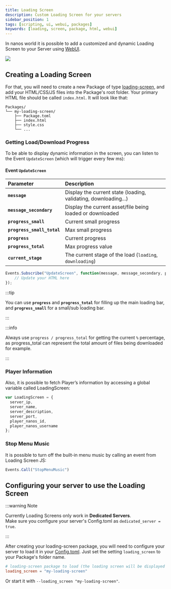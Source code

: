 ```yaml
---
title: Loading Screen
description: Custom Loading Screen for your servers
sidebar_position: 1
tags: [scripting, ui, webui, packages]
keywords: [loading, screen, package, html, webui]
---
```



In nanos world it is possible to add a customized and dynamic Loading Screen to your Server using [WebUI](/scripting-reference/classes/webui.mdx).

![](/img/docs/loading-screen.webp)


## Creating a Loading Screen

For that, you will need to create a new Package of type [loading-screen](#package-types), and add your HTML/CSS/JS files into the Package's root folder. Your primary HTML file should be called `index.html`. It will look like that:

```folder-structure
Packages/
└── my-loading-screen/
    ├── Package.toml
    ├── index.html
    ├── style.css
    └── ...
```

### Getting Load/Download Progress

To be able to display dynamic information in the screen, you can listen to the Event `UpdateScreen` \(which will trigger every few ms\):

#### Event `UpdateScreen`

| Parameter | Description |
| :--- | :--- |
| **`message`** | Display the current state \(loading, validating, downloading...\) |
| **`message_secondary`** | Display the current asset/file being loaded or downloaded |
| **`progress_small`** | Current small progress |
| **`progress_small_total`** | Max small progress |
| **`progress`** | Current progress |
| **`progress_total`** | Max progress value |
| **`current_stage`** | The current stage of the load \(`loading`, `downloading`\) |

```javascript title="Packages/my-loading-screen/index.js" showLineNumbers
Events.Subscribe("UpdateScreen", function(message, message_secondary, progress_small, progress_small_total, progress, progress_total, current_stage) {
    // Update your HTML here
});
```

:::tip

You can use **`progress`** and **`progress_total`** for filling up the main loading bar, and **`progress_small`** for a small/sub loading bar.

:::

:::info

Always use `progress / progress_total` for getting the current `%` percentage, as progress\_total can represent the total amount of files being downloaded for example.

:::


### Player Information

Also, it is possible to fetch Player’s information by accessing a global variable called LoadingScreen:

```javascript
var LoadingScreen = {
  server_ip,
  server_name,
  server_description,
  server_port,
  player_nanos_id,
  player_nanos_username
};
```


### Stop Menu Music

It is possible to turn off the built-in menu music by calling an event from Loading Screen JS:

```javascript title="Packages/my-loading-screen/index.js" showLineNumbers
Events.Call("StopMenuMusic")
```


## Configuring your server to use the Loading Screen

:::warning Note

Currently Loading Screens only work in **Dedicated Servers**.<br/>
Make sure you configure your server's Config.toml as `dedicated_server = true`.

:::


After creating your loading-screen package, you will need to configure your server to load it in your [Config.toml](/core-concepts/server-manual/server-configuration.md#server-configuration-file). Just set the setting `loading_screen` to your Package's folder name.

```toml title="Server/Config.toml"
# loading-screen package to load (the loading screen will be displayed when players join your server)
loading_screen = "my-loading-screen"
```

Or start it with `--loading_screen "my-loading-screen"`.
